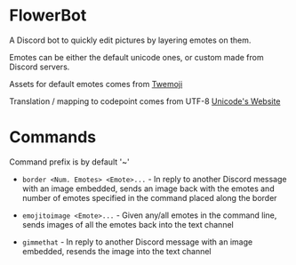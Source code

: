 # FlowerBot
A Discord bot to quickly edit pictures by layering emotes on them.

Emotes can be either the default unicode ones, or custom made from Discord servers.

Assets for default emotes comes from [Twemoji](https://github.com/twitter/twemoji) 

Translation / mapping to codepoint comes from UTF-8 [Unicode's Website](https://unicode.org/Public/emoji/13.1/emoji-test.txt)

# Commands
Command prefix is by default '~'

* `border <Num. Emotes> <Emote>...` - In reply to another Discord message with an image embedded, sends an image back with the emotes and number of emotes specified in the command placed along the border

* `emojitoimage <Emote>...` - Given any/all emotes in the command line, sends images of all the emotes back into the text channel

* `gimmethat` - In reply to another Discord message with an image embedded, resends the image into the text channel
